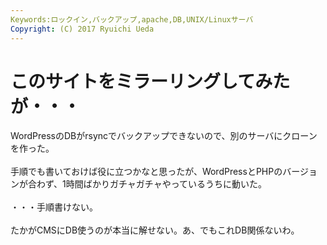 ```yaml
---
Keywords:ロックイン,バックアップ,apache,DB,UNIX/Linuxサーバ
Copyright: (C) 2017 Ryuichi Ueda
---
```

# このサイトをミラーリングしてみたが・・・
WordPressのDBがrsyncでバックアップできないので、別のサーバにクローンを作った。<br />
<br />
手順でも書いておけば役に立つかなと思ったが、WordPressとPHPのバージョンが合わず、1時間ばかりガチャガチャやっているうちに動いた。<br />
<br />
・・・手順書けない。<br />
<br />
たかがCMSにDB使うのが本当に解せない。あ、でもこれDB関係ないわ。

